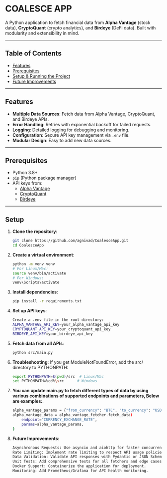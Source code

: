 # COALESCE APP

A Python application to fetch financial data from **Alpha Vantage** (stock data), **CryptoQuant** (crypto analytics), and **Birdeye** (DeFi data). Built with modularity and extensibility in mind.

---

## Table of Contents
- [Features](#features)
- [Prerequisites](#prerequisites)
- [Setup & Running the Project](#setup)
- [Future Improvements](#future-improvements)


---

## Features

- **Multiple Data Sources**: Fetch data from Alpha Vantage, CryptoQuant, and Birdeye APIs.
- **Error Handling**: Retries with exponential backoff for failed requests.
- **Logging**: Detailed logging for debugging and monitoring.
- **Configuration**: Secure API key management via `.env` file.
- **Modular Design**: Easy to add new data sources.

---

## Prerequisites

- Python 3.8+
- `pip` (Python package manager)
- API keys from:
  - [Alpha Vantage](https://www.alphavantage.co/)
  - [CryptoQuant](https://cryptoquant.com/)
  - [Birdeye](https://birdeye.so/)

---

## Setup

1. **Clone the repository**:
   ```bash
   git clone https://github.com/agnivad/CoalesceApp.git
   cd CoalesceApp

2. **Create a virtual environment**:
   ```bash
   python -m venv venv
   # For Linux/Mac:
   source venv/bin/activate
   # For Windows:
   venv\Scripts\activate

3. **Install dependencies**:
   ```bash
   pip install -r requirements.txt

4. **Set up API keys**:
    ```bash
    Create a .env file in the root directory:
    ALPHA_VANTAGE_API_KEY=your_alpha_vantage_api_key
    CRYPTOQUANT_API_KEY=your_cryptoquant_api_key
    BIRDEYE_API_KEY=your_birdeye_api_key

5. **Fetch data from all APIs**:
    ```bash
    python src/main.py

6. **Troubleshooting**:
    If you get ModuleNotFoundError, add the src/ directory to PYTHONPATH:
    ```bash
    export PYTHONPATH=$(pwd)/src  # Linux/Mac
    set PYTHONPATH=%cd%\src      # Windows

7. **You can update main.py to fetch different types of data by using various combinations of supported endpoints and parameters, Below are examples:**.
    ```bash
    alpha_vantage_params = {"from_currency": "BTC", "to_currency": "USD"}
    alpha_vantage_data = alpha_vantage_fetcher.fetch_data(
        endpoint="CURRENCY_EXCHANGE_RATE",
        params=alpha_vantage_params,
    )

8. **Future Improvements**:
    ```bash
    Asynchronous Requests: Use asyncio and aiohttp for faster concurrent API calls.
    Rate Limiting: Implement rate limiting to respect API usage policies.
    Data Validation: Validate API responses with Pydantic or JSON Schema.
    Unit Tests: Add comprehensive tests for all fetchers and edge cases.
    Docker Support: Containerize the application for deployment.
    Monitoring: Add Prometheus/Grafana for API health monitoring.

